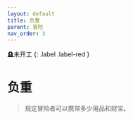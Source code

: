 ```yaml
---
layout: default
title: 负重
parent: 冒险
nav_order: 3
---
```


🪦未开工
{: .label .label-red }

# 负重

> 规定冒险者可以携带多少用品和财宝。
